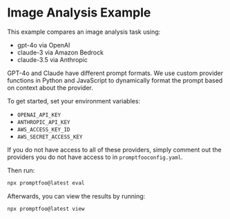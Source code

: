 # Image Analysis Example

This example compares an image analysis task using:

- gpt-4o via OpenAI
- claude-3 via Amazon Bedrock
- claude-3.5 via Anthropic

GPT-4o and Claude have different prompt formats. We use custom provider functions in Python and JavaScript to dynamically format the prompt based on context about the provider.

To get started, set your environment variables:

- `OPENAI_API_KEY`
- `ANTHROPIC_API_KEY`
- `AWS_ACCESS_KEY_ID`
- `AWS_SECRET_ACCESS_KEY`

If you do not have access to all of these providers, simply comment out the providers you do not have access to in `promptfooconfig.yaml`.

Then run:

```sh
npx promptfoo@latest eval
```

Afterwards, you can view the results by running:

```sh
npx promptfoo@latest view
```

